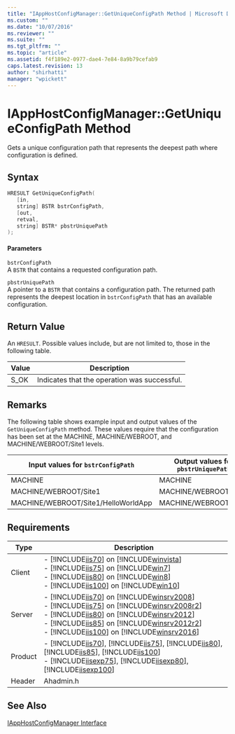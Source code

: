 ```yaml
---
title: "IAppHostConfigManager::GetUniqueConfigPath Method | Microsoft Docs"
ms.custom: ""
ms.date: "10/07/2016"
ms.reviewer: ""
ms.suite: ""
ms.tgt_pltfrm: ""
ms.topic: "article"
ms.assetid: f4f189e2-0977-dae4-7e84-8a9b79cefab9
caps.latest.revision: 13
author: "shirhatti"
manager: "wpickett"
---
```

# IAppHostConfigManager::GetUniqueConfigPath Method
Gets a unique configuration path that represents the deepest path where configuration is defined.  
  
## Syntax  
  
```cpp  
HRESULT GetUniqueConfigPath(  
   [in,  
   string] BSTR bstrConfigPath,  
   [out,  
   retval,  
   string] BSTR* pbstrUniquePath  
);  
```  
  
#### Parameters  
 `bstrConfigPath`  
 A `BSTR` that contains a requested configuration path.  
  
 `pbstrUniquePath`  
 A pointer to a `BSTR` that contains a configuration path. The returned path represents the deepest location in `bstrConfigPath` that has an available configuration.  
  
## Return Value  
 An `HRESULT`. Possible values include, but are not limited to, those in the following table.  
  
|Value|Description|  
|-----------|-----------------|  
|S_OK|Indicates that the operation was successful.|  
  
## Remarks  
 The following table shows example input and output values of the `GetUniqueConfigPath` method. These values require that the configuration has been set at the MACHINE, MACHINE/WEBROOT, and MACHINE/WEBROOT/Site1 levels.  
  
|Input values for `bstrConfigPath`|Output values for `pbstrUniquePath`|  
|---------------------------------------|-----------------------------------------|  
|MACHINE|MACHINE|  
|MACHINE/WEBROOT/Site1|MACHINE/WEBROOT/Site1|  
|MACHINE/WEBROOT/Site1/HelloWorldApp|MACHINE/WEBROOT/Site1|  
  
## Requirements  
  
|Type|Description|  
|----------|-----------------|  
|Client|-   [!INCLUDE[iis70](../../../wmi-provider/includes/iis70-md.md)] on [!INCLUDE[winvista](../../../wmi-provider/includes/winvista-md.md)]<br />-   [!INCLUDE[iis75](../../../wmi-provider/includes/iis75-md.md)] on [!INCLUDE[win7](../../../wmi-provider/includes/win7-md.md)]<br />-   [!INCLUDE[iis80](../../../wmi-provider/includes/iis80-md.md)] on [!INCLUDE[win8](../../../wmi-provider/includes/win8-md.md)]<br />-   [!INCLUDE[iis100](../../../wmi-provider/includes/iis100-md.md)] on [!INCLUDE[win10](../../../wmi-provider/includes/win10-md.md)]|  
|Server|-   [!INCLUDE[iis70](../../../wmi-provider/includes/iis70-md.md)] on [!INCLUDE[winsrv2008](../../../wmi-provider/includes/winsrv2008-md.md)]<br />-   [!INCLUDE[iis75](../../../wmi-provider/includes/iis75-md.md)] on [!INCLUDE[winsrv2008r2](../../../wmi-provider/includes/winsrv2008r2-md.md)]<br />-   [!INCLUDE[iis80](../../../wmi-provider/includes/iis80-md.md)] on [!INCLUDE[winsrv2012](../../../wmi-provider/includes/winsrv2012-md.md)]<br />-   [!INCLUDE[iis85](../../../wmi-provider/includes/iis85-md.md)] on [!INCLUDE[winsrv2012r2](../../../wmi-provider/includes/winsrv2012r2-md.md)]<br />-   [!INCLUDE[iis100](../../../wmi-provider/includes/iis100-md.md)] on [!INCLUDE[winsrv2016](../../../wmi-provider/includes/winsrv2016-md.md)]|  
|Product|-   [!INCLUDE[iis70](../../../wmi-provider/includes/iis70-md.md)], [!INCLUDE[iis75](../../../wmi-provider/includes/iis75-md.md)], [!INCLUDE[iis80](../../../wmi-provider/includes/iis80-md.md)], [!INCLUDE[iis85](../../../wmi-provider/includes/iis85-md.md)], [!INCLUDE[iis100](../../../wmi-provider/includes/iis100-md.md)]<br />-   [!INCLUDE[iisexp75](../../../webdevelopment-reference\native-code-api\webdev-native-api-reference/includes/iisexp75-md.md)], [!INCLUDE[iisexp80](../../../webdevelopment-reference\native-code-api\webdev-native-api-reference/includes/iisexp80-md.md)], [!INCLUDE[iisexp100](../../../webdevelopment-reference\native-code-api\webdev-native-api-reference/includes/iisexp100-md.md)]|  
|Header|Ahadmin.h|  
  
## See Also  
 [IAppHostConfigManager Interface](../../../webdevelopment-reference\native-code-api\webdev-native-api-reference/iapphostconfigmanager-interface.md)